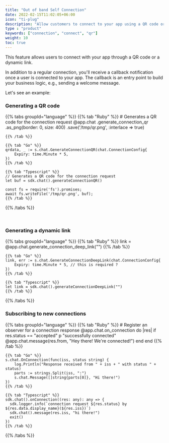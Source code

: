 ```yaml
---
title: "Out of band Self Connection"
date: 2022-02-15T11:02:05+06:00
icon: "ti-plug"
description: "Allow customers to connect to your app using a QR code or magic link."
type : "product"
keywords: ["connection", "connect", "qr"]
weight: 10
toc: true
---
```


This feature allows users to connect with your app through a QR code or a dynamic link.

In addition to a regular connection, you'll receive a callback notification once a user is connected to your app. The callback is an entry point to build your business logic, e.g., sending a welcome message.

Let's see an example:

### Generating a QR code

{{% tabs groupId="language" %}}
    {{% tab "Ruby" %}}
    # Generates a QR code for the connection request
    @app.chat
        .generate_connection_qr
        .as_png(border: 0, size: 400)
        .save('/tmp/qr.png', :interlace => true)

    {{% /tab %}}

    {{% tab "Go" %}}
	qrdata, _ := s.chat.GenerateConnectionQR(chat.ConnectionConfig{
		Expiry: time.Minute * 5,
	})
    {{% /tab %}}

    {{% tab "Typescript" %}}
    // Generates a QR code for the connection request
    let buf = sdk.chat().generateConnectionQR()

    const fs = require('fs').promises;
    await fs.writeFile('/tmp/qr.png', buf);
    {{% /tab %}}
{{% /tabs %}}

<br />

### Generating a dynamic link

{{% tabs groupId="language" %}}
    {{% tab "Ruby" %}}
    link = @app.chat.generate_connection_deep_link("")
    {{% /tab %}}

    {{% tab "Go" %}}
	link, err := s.chat.GenerateConnectionDeepLink(chat.ConnectionConfig{
		Expiry: time.Minute * 5, // this is required ?
	})
    {{% /tab %}}

    {{% tab "Typescript" %}}
    let link = sdk.chat().generateConnectionDeepLink("")
    {{% /tab %}}
{{% /tabs %}}


### Subscribing to new connections

{{% tabs groupId="language" %}}
    {{% tab "Ruby" %}}
    # Register an observer for a connection response
    @app.chat.on_connection do |res|
        if res.status == "accepted"
            p "successfully connected"
            @app.chat.message(res.from, "Hey there! We're connected!")
        end
    end
    {{% /tab %}}

    {{% tab "Go" %}}
	s.chat.OnConnection(func(iss, status string) {
		log.Println("Response received from " + iss + " with status " + status)
		parts := strings.Split(iss, ":")
		s.chat.Message([]string{parts[0]}, "Hi there!")
	})
    {{% /tab %}}

    {{% tab "Typescript" %}}
    sdk.chat().onConnection((res: any): any => {
      sdk.logger.info(`connection request ${res.status} by ${res.data.display_name}(${res.iss})`)
      sdk.chat().message(res.iss, "hi there!")
      exit()
    })
    {{% /tab %}}
{{% /tabs %}}